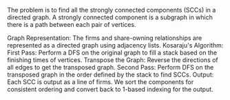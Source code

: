 The problem is to find all the strongly connected components (SCCs) in a directed graph. A strongly connected component is a subgraph in which there is a path between each pair of vertices.

Graph Representation: The firms and share-owning relationships are represented as a directed graph using adjacency lists.
Kosaraju's Algorithm:
First Pass: Perform a DFS on the original graph to fill a stack based on the finishing times of vertices.
Transpose the Graph: Reverse the directions of all edges to get the transposed graph.
Second Pass: Perform DFS on the transposed graph in the order defined by the stack to find SCCs.
Output: Each SCC is output as a line of firms. We sort the components for consistent ordering and convert back to 1-based indexing for the output.